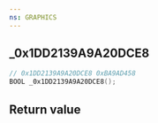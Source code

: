 ```yaml
---
ns: GRAPHICS
---
```

## _0x1DD2139A9A20DCE8

```c
// 0x1DD2139A9A20DCE8 0xBA9AD458
BOOL _0x1DD2139A9A20DCE8();
```


## Return value
